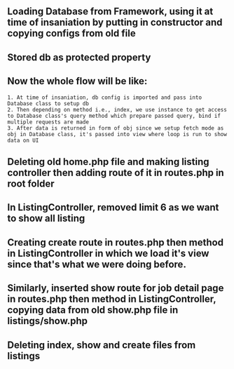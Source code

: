## Loading Database from Framework, using it at time of insaniation by putting in constructor and copying configs from old file
## Stored db as protected property

## Now the whole flow will be like:
    1. At time of insaniation, db config is imported and pass into Database class to setup db 
    2. Then depending on method i.e., index, we use instance to get access to Database class's query method which prepare passed query, bind if multiple requests are made 
    3. After data is returned in form of obj since we setup fetch mode as obj in Database class, it's passed into view where loop is run to show data on UI

## Deleting old home.php file and making listing controller then adding route of it in routes.php in root folder
## In ListingController, removed limit 6 as we want to show all listing
## Creating create route in routes.php then method in ListingController in which we load it's view since that's what we were doing before. 
## Similarly, inserted show route for job detail page in routes.php then method in ListingController, copying data from old show.php file in listings/show.php
## Deleting index, show and create files from listings


